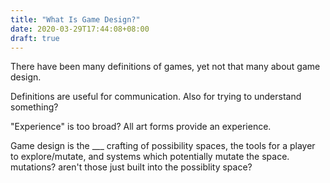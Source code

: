 ```yaml
---
title: "What Is Game Design?"
date: 2020-03-29T17:44:08+08:00
draft: true
---
```

There have been many definitions of games, yet not that many about game design.

Definitions are useful for communication. Also for trying to understand something?

"Experience" is too broad? All art forms provide an experience.

Game design is the ___ crafting of possibility spaces, the tools for a player to explore/mutate, and systems which potentially mutate the space.
mutations? aren't those just built into the possiblity space?
